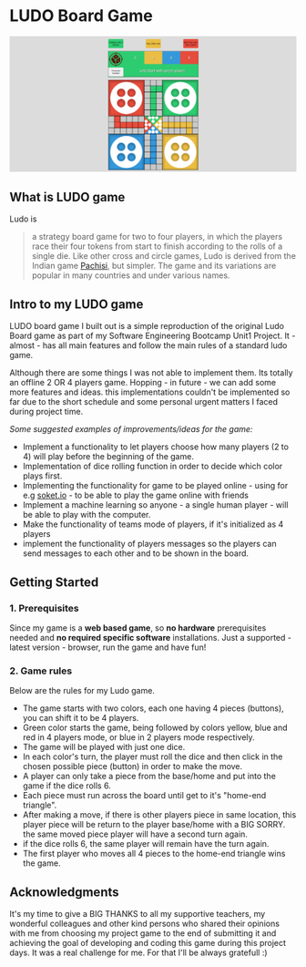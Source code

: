 # LUDO Board Game

![Ludo Screen](./img/game-screen.png)

## What is LUDO game

Ludo is

> a strategy board game for two to four players, in which the players race their four tokens from start to finish according to the rolls of a single die. Like other cross and circle games, Ludo is derived from the Indian game [Pachisi](https://en.wikipedia.org/wiki/Pachisi), but simpler. The game and its variations are popular in many countries and under various names.

## Intro to my LUDO game

LUDO board game I built out is a simple reproduction of the original Ludo Board game as part of my Software Engineering Bootcamp Unit1 Project. It - almost - has all main features and follow the main rules of a standard ludo game.

Although there are some things I was not able to implement them. Its totally an offline 2 OR 4 players game. Hopping - in future - we can add some more features and ideas. this implementations couldn't be implemented so far due to the short schedule and some personal urgent matters I faced during project time.

_Some suggested examples of improvements/ideas for the game:_

- Implement a functionality to let players choose how many players (2 to 4) will play before the beginning of the game.
- Implementation of dice rolling function in order to decide which color plays first.
- Implementing the functionality for game to be played online - using for e.g [soket.io](https://socket.io/) - to be able to play the game online with friends
- Implement a machine learning so anyone - a single human player - will be able to play with the computer.
- Make the functionality of teams mode of players, if it's initialized as 4 players
- implement the functionality of players messages so the players can send messages to each other and to be shown in the board.

## Getting Started

### 1. Prerequisites

Since my game is a **web based game**, so **no hardware** prerequisites needed and **no required specific software** installations. Just a supported - latest version - browser, run the game and have fun!

### 2. Game rules

Below are the rules for my Ludo game.

- The game starts with two colors, each one having 4 pieces (buttons), you can shift it to be 4 players.
- Green color starts the game, being followed by colors yellow, blue and red in 4 players mode, or blue in 2 players mode respectively.
- The game will be played with just one dice.
- In each color's turn, the player must roll the dice and then click in the chosen possible piece (button) in order to make the move.
- A player can only take a piece from the base/home and put into the game if the dice rolls 6.
- Each piece must run across the board until get to it's "home-end triangle".
- After making a move, if there is other players piece in same location, this player piece will be return to the player base/home with a BIG SORRY. the same moved piece player will have a second turn again.
- if the dice rolls 6, the same player will remain have the turn again.
- The first player who moves all 4 pieces to the home-end triangle wins the game.

## Acknowledgments

It's my time to give a BIG THANKS to all my supportive teachers, my wonderful colleagues and other kind persons who shared their opinions with me from choosing my project game to the end of submitting it and achieving the goal of developing and coding this game during this project days. It was a real challenge for me. For that I'll be always gratefull :)
